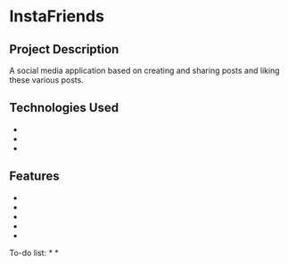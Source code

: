 # InstaFriends

## Project Description

A social media application based on creating and sharing posts and liking these various posts.

## Technologies Used

* 
* 
* 

## Features

* 
* 
* 
* 
* 

To-do list:
* 
* 
